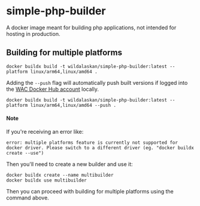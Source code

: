 # simple-php-builder
A docker image meant for building php applications, not intended for hosting in production.

## Building for multiple platforms
```shell
docker buildx build -t wildalaskan/simple-php-builder:latest --platform linux/arm64,linux/amd64 .
```
Adding the `--push` flag will automatically push built versions if logged into the [WAC Docker Hub account](https://hub.docker.com/repository/docker/wildalaskan/simple-php-builder) 
locally.
```shell
docker buildx build -t wildalaskan/simple-php-builder:latest --platform linux/arm64,linux/amd64 --push .
```

#### Note

If you're receiving an error like:

`error: multiple platforms feature is currently not supported for docker driver. Please switch to a different driver (eg. "docker buildx create --use")
`

Then you'll need to create a new builder and use it:

```
docker buildx create --name multibuilder
docker buildx use multibuilder
```

Then you can proceed with building for multiple platforms using the command above.
